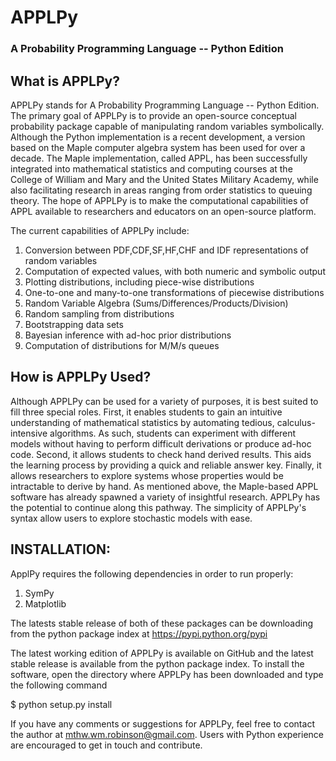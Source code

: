 # APPLPy
### A Probability Programming Language -- Python Edition

## What is APPLPy?

APPLPy stands for A Probability Programming Language -- Python Edition. The primary goal of APPLPy is to provide an open-source conceptual probability package capable of manipulating random variables symbolically. Although the Python implementation is a recent development, a version based on the Maple computer algebra system has been used for over a decade. The Maple implementation, called APPL, has been successfully integrated into mathematical statistics and computing courses at the College of William and Mary and the United States Military Academy, while also facilitating research in areas ranging from order statistics to queuing theory. The hope of APPLPy is to make the computational capabilities of APPL available to researchers and educators on an open-source platform.

The current capabilities of APPLPy include:

1. Conversion between PDF,CDF,SF,HF,CHF and IDF representations of random variables
2. Computation of expected values, with both numeric and symbolic output
3. Plotting distributions, including piece-wise distributions
4. One-to-one and many-to-one transformations of piecewise distributions
5. Random Variable Algebra (Sums/Differences/Products/Division)
6. Random sampling from distributions
7. Bootstrapping data sets
8. Bayesian inference with ad-hoc prior distributions
9. Computation of distributions for M/M/s queues

## How is APPLPy Used?

Although APPLPy can be used for a variety of purposes, it is best suited to fill three special roles. First, it enables students to gain an intuitive understanding of mathematical statistics by automating tedious, calculus-intensive algorithms. As such, students can experiment with different models without having to perform difficult derivations or produce ad-hoc code. Second, it allows students to check hand derived results. This aids the learning process by providing a quick and reliable answer key. Finally, it allows researchers to explore systems whose properties would be intractable to derive by hand. As mentioned above, the Maple-based APPL software has already spawned a variety of insightful research. APPLPy has the potential to continue along this pathway. The simplicity of APPLPy's syntax allow users to explore stochastic models with ease.

## INSTALLATION:

ApplPy requires the following dependencies in order to run properly:

1. SymPy
2. Matplotlib

The latests stable release of both of these packages can be downloading
from the python package index at https://pypi.python.org/pypi

The latest working edition of APPLPy is available on GitHub and the latest
stable release is available from the python package index. To install the
software, open the directory where APPLPy has been downloaded and type
the following command

$ python setup.py install

If you have any comments or suggestions for APPLPy, feel free to contact the author at mthw.wm.robinson@gmail.com. Users with Python experience are encouraged to get in touch and contribute.
